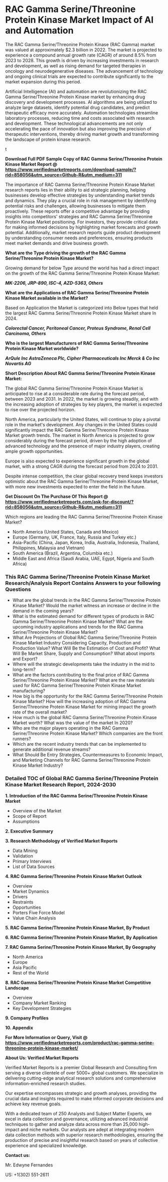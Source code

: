 <meta name="title" content="Global RAC Gamma Serine/Threonine Protein Kinase Market Impact of AI and Automation"><meta name="description" content="The RAC Gamma Serine/Threonine Protein Kinase (RAC Gamma) market was valued at approximately $2.3 billion in 2022. The market is projected to experience a compound ann"><meta name="title" content="RAC Gamma Serine/Threonine Protein Kinase Market Size, Share, Scope, Trends, Growth, Opportunities, Analysis, Forecast"><h1>RAC Gamma Serine/Threonine Protein Kinase Market Impact of AI and Automation</h1><p>The RAC Gamma Serine/Threonine Protein Kinase (RAC Gamma) market was valued at approximately $2.3 billion in 2022. The market is projected to experience a compound annual growth rate (CAGR) of around 8.5% from 2023 to 2028. This growth is driven by increasing investments in research and development, as well as rising demand for targeted therapies in oncology and neurodegenerative diseases. The advancement of technology and ongoing clinical trials are expected to contribute significantly to the market expansion during this period.</p><p>Artificial Intelligence (AI) and automation are revolutionizing the RAC Gamma Serine/Threonine Protein Kinase market by enhancing drug discovery and development processes. AI algorithms are being utilized to analyze large datasets, identify potential drug candidates, and predict therapeutic efficacy more accurately. Automation technologies streamline laboratory processes, reducing time and costs associated with research and development. These technological advancements are not only accelerating the pace of innovation but also improving the precision of therapeutic interventions, thereby driving market growth and transforming the landscape of protein kinase research.</p>t</p><p id="" class=""><strong>Download Full PDF Sample Copy of RAC Gamma Serine/Threonine Protein Kinase Market Report @ <a href="https://www.verifiedmarketreports.com/download-sample/?rid=858056&utm_source=Github-R&utm_medium=311" target="_blank">https://www.verifiedmarketreports.com/download-sample/?rid=858056&utm_source=Github-R&utm_medium=311</a></strong></p><p>The importance of&nbsp;RAC Gamma Serine/Threonine Protein Kinase Market research reports lies in their ability to aid strategic planning, helping businesses develop effective strategies by understanding market trends and dynamics. They play a crucial role in risk management by identifying potential risks and challenges, allowing businesses to mitigate them proactively. These reports offer a competitive advantage by providing insights into competitors' strategies and RAC Gamma Serine/Threonine Protein Kinase Market positioning. For investors, they provide critical data for making informed decisions by highlighting market forecasts and growth potential. Additionally, market research reports guide product development by understanding consumer needs and preferences, ensuring products meet market demands and drive business growth.</p><p><strong>What are the&nbsp;Type driving the growth of the RAC Gamma Serine/Threonine Protein Kinase Market?</strong></p><p id="" class="">Growing demand for below Type around the world has had a direct impact on the growth of the RAC Gamma Serine/Threonine Protein Kinase Market:</p><em><strong>MK-2206, JRP-890, ISC-4, AZD-5363, Others</strong></em></p><strong>What are the&nbsp;Applications&nbsp;of RAC Gamma Serine/Threonine Protein Kinase Market available in the Market?</strong></p><p id="" class="">Based on Application the Market is categorized into Below types that held the largest RAC Gamma Serine/Threonine Protein Kinase Market share In 2024.</p><em><strong>Colorectal Cancer, Peritoneal Cancer, Proteus Syndrome, Renal Cell Carcinoma, Others</strong></em></p><strong>Who is the largest Manufacturers of RAC Gamma Serine/Threonine Protein Kinase Market worldwide?</strong></p><p><em><strong>ArQule Inc AstraZeneca Plc, Cipher Pharmaceuticals Inc Merck & Co Inc Novartis AG</strong></em></p><p id="" class=""><strong>Short Description About RAC Gamma Serine/Threonine Protein Kinase Market:</strong></p><p>The global RAC Gamma Serine/Threonine Protein Kinase Market is anticipated to rise at a considerable rate during the forecast period, between 2023 and 2031. In 2022, the market is growing steadily, and with the increasing adoption of strategies by key players, the market is expected to rise over the projected horizon.</p><p>North America, particularly the United States, will continue to play a pivotal role in the market's development. Any changes in the United States could significantly impact the RAC Gamma Serine/Threonine Protein Kinase Market growth trends. The market in North America is projected to grow considerably during the forecast period, driven by the high adoption of advanced technology and the presence of major industry players, creating ample growth opportunities.</p><p>Europe is also expected to experience significant growth in the global market, with a strong CAGR during the forecast period from 2024 to 2031.</p><p>Despite intense competition, the clear global recovery trend keeps investors optimistic about the RAC Gamma Serine/Threonine Protein Kinase Market, with more new investments expected to enter the field in the future.</p><p id="" class=""><strong>Get Discount On The Purchase Of This Report @ <a href="https://www.verifiedmarketreports.com/ask-for-discount/?rid=858056&utm_source=Github-R&utm_medium=311" target="_blank">https://www.verifiedmarketreports.com/ask-for-discount/?rid=858056&utm_source=Github-R&utm_medium=311</a></strong></p>Which regions are leading the RAC Gamma Serine/Threonine Protein Kinase Market?</p><ul><li>North America (United States, Canada and Mexico)</li><li>Europe (Germany, UK, France, Italy, Russia and Turkey etc.)</li><li>Asia-Pacific (China, Japan, Korea, India, Australia, Indonesia, Thailand, Philippines, Malaysia and Vietnam)</li><li>South America (Brazil, Argentina, Columbia etc.)</li><li>Middle East and Africa (Saudi Arabia, UAE, Egypt, Nigeria and South Africa)</li></ul><h3 id="" class="">This RAC Gamma Serine/Threonine Protein Kinase Market Research/Analysis Report Contains Answers to your following Questions</h3><ul><li>What are the global trends in the RAC Gamma Serine/Threonine Protein Kinase Market? Would the market witness an increase or decline in the demand in the coming years?</li><li>What is the estimated demand for different types of products in RAC Gamma Serine/Threonine Protein Kinase Market? What are the upcoming industry applications and trends for the RAC Gamma Serine/Threonine Protein Kinase Market?</li><li>What Are Projections of Global RAC Gamma Serine/Threonine Protein Kinase Market Industry Considering Capacity, Production and Production Value? What Will Be the Estimation of Cost and Profit? What Will Be Market Share, Supply and Consumption? What about imports and Export?</li><li>Where will the strategic developments take the industry in the mid to long-term?</li><li>What are the factors contributing to the final price of RAC Gamma Serine/Threonine Protein Kinase Market? What are the raw materials used for RAC Gamma Serine/Threonine Protein Kinase Market manufacturing?</li><li>How big is the opportunity for the RAC Gamma Serine/Threonine Protein Kinase Market? How will the increasing adoption of RAC Gamma Serine/Threonine Protein Kinase Market for mining impact the growth rate of the overall market?</li><li>How much is the global RAC Gamma Serine/Threonine Protein Kinase Market worth? What was the value of the market In 2020?</li><li>Who are the major players operating in the RAC Gamma Serine/Threonine Protein Kinase Market? Which companies are the front runners?</li><li>Which are the recent industry trends that can be implemented to generate additional revenue streams?</li><li>What Should Be Entry Strategies, Countermeasures to Economic Impact, and Marketing Channels for RAC Gamma Serine/Threonine Protein Kinase Market Industry?</li></ul><h3 id="" class="">Detailed TOC of Global RAC Gamma Serine/Threonine Protein Kinase Market Research Report, 2024-2030</h3><p id="" class=""><strong>1. Introduction of the RAC Gamma Serine/Threonine Protein Kinase Market</strong></p><ul><li>Overview of the Market</li><li>Scope of Report</li><li>Assumptions</li></ul><p id="" class=""><strong>2. Executive Summary</strong></p><p id="" class=""><strong>3. Research Methodology of Verified Market Reports</strong></p><ul><li>Data Mining</li><li>Validation</li><li>Primary Interviews</li><li>List of Data Sources</li></ul><p id="" class=""><strong>4. RAC Gamma Serine/Threonine Protein Kinase Market Outlook</strong></p><ul><li>Overview</li><li>Market Dynamics</li><li>Drivers</li><li>Restraints</li><li>Opportunities</li><li>Porters Five Force Model</li><li>Value Chain Analysis</li></ul><p id="" class=""><strong>5. RAC Gamma Serine/Threonine Protein Kinase Market, By Product</strong></p><p id="" class=""><strong>6. RAC Gamma Serine/Threonine Protein Kinase Market, By Application</strong></p><p id="" class=""><strong>7. RAC Gamma Serine/Threonine Protein Kinase Market, By Geography</strong></p><ul><li>North America</li><li>Europe</li><li>Asia Pacific</li><li>Rest of the World</li></ul><p id="" class=""><strong>8. RAC Gamma Serine/Threonine Protein Kinase Market Competitive Landscape</strong></p><ul><li>Overview</li><li>Company Market Ranking</li><li>Key Development Strategies</li></ul><p id="" class=""><strong>9. Company Profiles</strong></p><p id="" class=""><strong>10. Appendix</strong></p><p id="" class=""><strong>For More Information or Query, Visit @ <a href="https://www.verifiedmarketreports.com/product/rac-gamma-serine-threonine-protein-kinase-market/" target="_blank">https://www.verifiedmarketreports.com/product/rac-gamma-serine-threonine-protein-kinase-market/</a></strong></p><p id="" class=""><strong>About Us: Verified Market Reports</strong></p><p id="" class="">Verified Market Reports is a premier Global Research and Consulting firm serving a diverse clientele of over 5000+ global customers. We specialize in delivering cutting-edge analytical research solutions and comprehensive information-enriched research studies.</p><p id="" class="">Our expertise encompasses strategic and growth analyses, providing the crucial data and insights required to make informed corporate decisions and achieve key revenue goals.</p><p id="" class="">With a dedicated team of 250 Analysts and Subject Matter Experts, we excel in data collection and governance, utilizing advanced industrial techniques to gather and analyze data across more than 25,000 high-impact and niche markets. Our analysts are adept at integrating modern data collection methods with superior research methodologies, ensuring the production of precise and insightful research based on years of collective experience and specialized knowledge.</p><p id="" class=""><strong>Contact us:</strong></p><p id="" class="">Mr. Edwyne Fernandes</p><p id="" class="">US: +1(302) 551-2611</p>